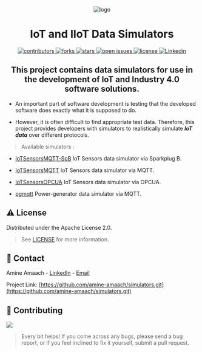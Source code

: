 <div align="center">

  <img src="https://patchmanager.com/wp-content/uploads/iot.png" alt="logo"/>
  <h1>IoT and IIoT Data Simulators</h1>

<!-- Badges -->
<p>
  <a href="https://github.com/amine-amaach/simulators/graphs/contributors">
    <img src="https://img.shields.io/github/contributors/amine-amaach/simulators?style=for-the-badge&logo=github" alt="contributors" />
  </a>
  <a href="https://github.com/amine-amaach/simulators/network/members">
    <img src="https://img.shields.io/github/forks/amine-amaach/simulators?style=for-the-badge&logo=github" alt="forks" />
  </a>
  <a href="https://github.com/amine-amaach/simulators/stargazers">
    <img src="https://img.shields.io/github/stars/amine-amaach/simulators?style=for-the-badge&logo=github" alt="stars" />
  </a>
  <a href="https://github.com/amine-amaach/simulators/issues/">
    <img src="https://img.shields.io/github/issues/amine-amaach/simulators?style=for-the-badge&logo=github" alt="open issues" />
  </a>
  <a href="https://github.com/amine-amaach/simulators/blob/main/LICENCE">
    <img src="https://img.shields.io/github/license/amine-amaach/simulators?style=for-the-badge&logo=apache" alt="license" />
  </a>
  <a href="https://www.linkedin.com/in/amine-amaach/">
    <img src="https://img.shields.io/badge/-LinkedIn-black.svg?style=for-the-badge&logo=linkedin&colorB=555" alt="Linkedin" />
  </a>
</p>
  
  <h2>
    This project contains data simulators for use in the development of IoT and Industry 4.0 software solutions.
  </h2>
</div>

* An important part of software development is testing that the developed software does exactly what it is supposed to do.

* However, it is often difficult to find appropriate test data. Therefore, this project provides developers with simulators to realistically simulate ***IoT data*** over different protocols.

> Available simulators : 

  * [IoTSensorsMQTT-SpB](https://github.com/amine-amaach/simulators/tree/main/ioTSensorsMQTT-SpB) IoT Sensors data simulator via Sparkplug B.
 
  * [IoTSensorsMQTT](https://github.com/amine-amaach/simulators/tree/main/ioTSensorsMQTT) IoT Sensors data simulator via MQTT.
  
  * [IoTSensorsOPCUA](https://github.com/amine-amaach/simulators/tree/main/ioTSensorsOPCUA) IoT Sensors data simulator via OPCUA.

  * [pgmqtt](https://github.com/amine-amaach/simulators/tree/main/pgmqtt) Power-generator data simulator via MQTT.

<!-- License -->
## ⚠️ License

Distributed under the Apache License 2.0.
  > See [LICENSE](https://github.com/amine-amaach/simulators/blob/main/LICENCE) for more information.

<!-- Contact -->
## 🤝 Contact

Amine Amaach - [LinkedIn](https://www.linkedin.com/in/amine-amaach/) - [Email](amine.amaach@um6p.ma)

Project Link: [https://github.com/amine-amaach/simulators.git](https://github.com/amine-amaach/simulators.git)

<!-- Contributing -->
## 👋 Contributing

<a href="https://github.com/amine-amaach/simulators/graphs/contributors">
  <img src="https://contrib.rocks/image?repo=amine-amaach/simulators" />
</a>


> Every bit helps! If you come across any bugs, please send a bug report, or if you feel inclined to fix it yourself, submit a pull request.